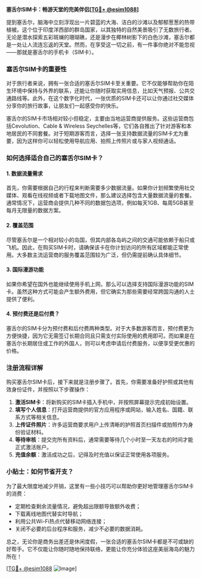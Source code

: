 **塞舌尔SIM卡：畅游天堂的完美伴侣[[TG💪+ @esim1088](https://t.me/s/esim1088)]**

提到塞舌尔，脑海中立刻浮现出一片碧蓝的大海、洁白的沙滩以及郁郁葱葱的热带植被。这个位于印度洋西部的群岛国家，以其独特的自然美景吸引了无数旅行者。无论是潜水探索五彩斑斓的珊瑚礁，还是漫步在椰林树影下的白色沙滩，塞舌尔都是一处让人流连忘返的天堂。然而，在享受这一切之前，有一件事你绝对不能忽视——那就是塞舌尔的手机卡（SIM卡）。

### 塞舌尔SIM卡的重要性

对于旅行者来说，拥有一张合适的塞舌尔SIM卡至关重要。它不仅能够帮助你在陌生环境中保持与外界的联系，还能让你随时获取实用信息，比如天气预报、公共交通路线等。此外，在这个数字化时代，一张优质的SIM卡还可以让你通过社交媒体分享你的旅行故事，让朋友们一起感受你的快乐。

塞舌尔的SIM卡市场相对较小但稳定，主要由当地运营商提供服务。这些运营商包括Cevolution、Cable & Wireless Seychelles等，它们各自推出了针对游客和本地居民的不同套餐。对于短期游客而言，选择一张支持数据流量的SIM卡尤为重要，因为这样你可以轻松使用导航应用、拍照上传照片或与家人视频通话。

### 如何选择适合自己的塞舌尔SIM卡？

#### 1. 数据流量需求
首先，你需要根据自己的行程来判断需要多少数据流量。如果你计划频繁使用社交媒体、观看在线视频或者下载地图文件，那么建议选择包含大量数据流量的套餐。通常情况下，运营商会提供几种不同的数据包选项，例如每天1GB、每周5GB甚至每月无限量的数据方案。

#### 2. 覆盖范围
尽管塞舌尔是一个相对较小的岛国，但其内部各岛屿之间的交通可能依赖于船只或飞机。因此，在购买SIM卡时，请确保该卡在你计划访问的所有区域都能正常使用。大多数主流运营商的服务覆盖范围较为广泛，但仍需提前确认具体细节。

#### 3. 国际漫游功能
如果你希望在国外也能继续使用手机上网，那么可以选择支持国际漫游功能的SIM卡。虽然这种方式可能会产生额外费用，但它确实为那些需要经常跨国沟通的人士提供了便利。

#### 4. 预付费还是后付费？
塞舌尔的SIM卡分为预付费和后付费两种类型。对于大多数游客而言，预付费更为方便快捷，因为它无需签订长期合同且只需支付实际使用的费用即可。而如果是在塞舌尔长期居住或工作的外国人，则可以考虑申请后付费服务，以便享受更优惠的价格。

### 注册流程详解

购买塞舌尔SIM卡后，接下来就是注册步骤了。首先，你需要准备好护照或其他有效身份证件，并按照以下步骤操作：

1. **激活SIM卡**：将新购买的SIM卡插入手机中，并按照屏幕提示完成初始设置。
2. **填写个人信息**：打开运营商提供的官方应用程序或网站，输入姓名、国籍、联系方式等相关信息。
3. **上传证件照片**：许多运营商要求用户上传清晰的护照首页扫描件或拍照作为身份验证材料。
4. **等待审核**：提交完所有资料后，通常需要等待几个小时至一天左右的时间才能正式激活账户。
5. **充值余额**：激活成功之后，记得及时充值以保证正常使用各项服务。

### 小贴士：如何节省开支？

为了最大限度地减少开销，这里有一些小技巧可以帮助你更好地管理塞舌尔SIM卡的消费：

- 定期检查剩余流量情况，避免超出限额导致额外收费；
- 下载离线地图代替实时导航；
- 利用公共Wi-Fi热点代替移动网络连接；
- 关闭不必要的后台程序和服务，减少不必要的数据消耗。

总之，无论你是商务出差还是休闲度假，一张合适的塞舌尔SIM卡都是不可或缺的好帮手。它不仅能让你随时随地保持联络，更能让你充分体验这座美丽海岛的魅力所在！

[[TG💪+ @esim1088](https://t.me/s/esim1088) ![Image](https://i.postimg.cc/4NQfJmqS/Snipaste-2025-05-13-00-14-12.png)]